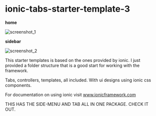 # ionic-tabs-starter-template-3

**home**

![screenshot_1](https://cloud.githubusercontent.com/assets/10757330/20860633/14e39da0-b97d-11e6-9cd3-8f5f8d0bcfb7.png)

**sidebar**

![screenshot_2](https://cloud.githubusercontent.com/assets/10757330/20860636/29946a54-b97d-11e6-9562-c773331b04ba.png)


This starter templates is based on the ones provided by ionic. I just provided a folder structure that is a good start for working with the framework.

Tabs, controllers, templates, all included. With ui designs using ionic css components.

For documentation on using ionic visit www.ionicframework.com



THIS HAS THE SIDE-MENU AND TAB ALL IN ONE PACKAGE. CHECK IT OUT.

